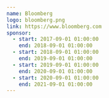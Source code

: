 ```yaml
---
name: Bloomberg
logo: bloomberg.png
link: https://www.bloomberg.com
sponsor:
  - start: 2017-09-01 01:00:00
    end: 2018-09-01 01:00:00
  - start: 2018-09-01 01:00:00
    end: 2019-09-01 01:00:00
  - start: 2019-09-01 01:00:00
    end: 2020-09-01 01:00:00
  - start: 2020-09-01 01:00:00
    end: 2021-09-01 01:00:00
---
```

